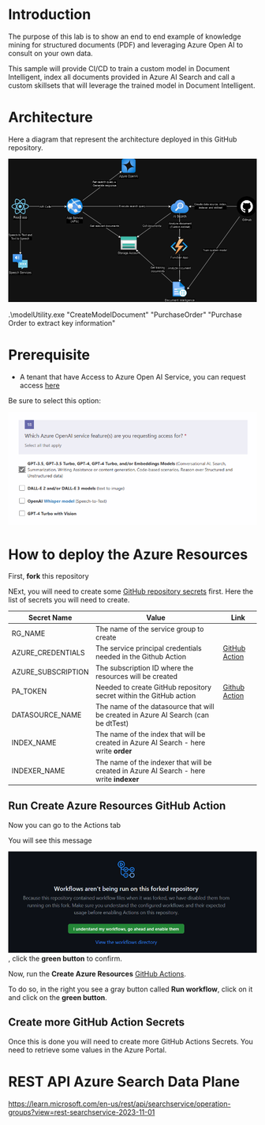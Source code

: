 # Introduction

The purpose of this lab is to show an end to end example of knowledge mining for structured documents (PDF) and leveraging Azure Open AI to consult on your own data.

This sample will provide CI/CD to train a custom model in Document Intelligent, index all documents provided in Azure AI Search and call a custom skillsets that will leverage the trained model in Document Intelligent.

# Architecture

Here a diagram that represent the architecture deployed in this GitHub repository.

![image](./docs/ai-demo.png)

.\modelUtility.exe "CreateModelDocument" "PurchaseOrder" "Purchase Order to extract key information"

# Prerequisite

- A tenant that have Access to Azure Open AI Service, you can request access [here](https://go.microsoft.com/fwlink/?linkid=2222006&clcid=0x409)

Be sure to select this option:

![image](./images/ai1.png)


# How to deploy the Azure Resources

First, **fork** this repository

NExt, you will need to create some [GitHub repository secrets](https://docs.github.com/en/codespaces/managing-codespaces-for-your-organization/managing-encrypted-secrets-for-your-repository-and-organization-for-codespaces#adding-secrets-for-a-repository) first.  Here the list of secrets you will need to create.

| Secret Name | Value | Link
|-------------|-------|------|
| RG_NAME | The name of the service group to create | 
| AZURE_CREDENTIALS | The service principal credentials needed in the Github Action | [GitHub Action](https://github.com/marketplace/actions/azure-login)
| AZURE_SUBSCRIPTION | The subscription ID where the resources will be created |
| PA_TOKEN | Needed to create GitHub repository secret within the GitHub action |  [Github Action](https://github.com/gliech/create-github-secret-action) |
| DATASOURCE_NAME | The name of the datasource that will be created in Azure AI Search (can be dtTest) |
| INDEX_NAME | The name of the index that will be created in Azure AI Search - here write **order** |
| INDEXER_NAME | The name of the indexer that will be created in Azure AI Search - here write **indexer** |

## Run Create Azure Resources GitHub Action

Now you can go to the Actions tab 

You will see this message

![image](./images/ai2.png), click the **green button** to confirm.

Now, run the **Create Azure Resources** [GitHub Actions](https://docs.github.com/en/actions).

To do so, in the right you see a gray button called **Run workflow**, click on it and click on the **green button**.



## Create more GitHub Action Secrets

Once this is done you will need to create more GitHub Actions Secrets.  You need to retrieve some values in the Azure Portal.

# REST API Azure Search Data Plane

https://learn.microsoft.com/en-us/rest/api/searchservice/operation-groups?view=rest-searchservice-2023-11-01

